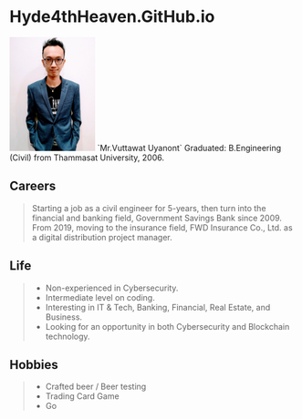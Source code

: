 # Hyde4thHeaven.GitHub.io
<img src="profile.jpg" alt="drawing" width="150"/>  
`Mr.Vuttawat Uyanont`  
Graduated: B.Engineering (Civil) from Thammasat University, 2006.

## Careers
> Starting a job as a civil engineer for 5-years, then turn into the financial and banking field, Government Savings Bank since 2009. From 2019, moving to the insurance field, FWD Insurance Co., Ltd. as a digital distribution project manager.

## Life
> + Non-experienced in Cybersecurity.  
> + Intermediate level on coding.
> + Interesting in IT & Tech, Banking, Financial, Real Estate, and Business.
> + Looking for an opportunity in both Cybersecurity and Blockchain technology.

## Hobbies
> + Crafted beer / Beer testing
> + Trading Card Game
> + Go
